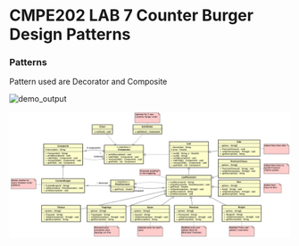 # CMPE202 LAB 7 Counter Burger Design Patterns

### Patterns

Pattern used are Decorator and Composite


![demo_output](demo_output.jpg)

![counter-burger-class-diagram](counter-burger-class-diagram.jpg)
